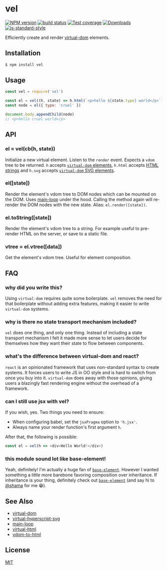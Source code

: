 # vel
[![NPM version][npm-image]][npm-url]
[![build status][travis-image]][travis-url]
[![Test coverage][codecov-image]][codecov-url]
[![Downloads][downloads-image]][downloads-url]
[![js-standard-style][standard-image]][standard-url]

Efficiently create and render
[virtual-dom](https://github.com/Matt-Esch/virtual-dom) elements.

## Installation
```bash
$ npm install vel
```

## Usage
```js
const vel = require('vel')

const el = vel((h, state) => h.html(`<p>hello ${state.type} world</p>`))
const node = el({ type: 'cruel' })

document.body.appendChild(node)
// <p>hello cruel world</p>
```

## API
### el = vel(cb(h, state))
Initialize a new virtual element.  Listen to the `render` event. Expects a
`vdom` tree to be returned. `h` accepts [`virtual-dom` elements](https://github.com/Matt-Esch/virtual-dom),
`h.html` accepts
[HTML strings](https://github.com/azer/virtual-html) and `h.svg`
accepts
[`virtual-dom` SVG elements](https://github.com/substack/virtual-hyperscript-svg).

### el([state])
Render the element's vdom tree to DOM nodes which can be mounted on the DOM.
Uses [main-loop](https://github.com/Raynos/main-loop) under the hood. Calling
the method again will re-render the DOM nodes with the new state. Alias:
`el.render([state])`.

### el.toString([state])
Render the element's vdom tree to a string. For example useful to pre-render
HTML on the server, or save to a static file.

### vtree = el.vtree([data])
Get the element's vdom tree. Useful for element composition.

## FAQ
### why did you write this?
Using `virtual-dom` requires quite some boilerplate. `vel` removes the need for
that boilerplate without adding extra features, making it easier to write
`virtual-dom` systems.

### why is there no state transport mechanism included?
`vel` does one thing, and only one thing. Instead of including a state transport
mechanism I felt it made more sense to let users decide for themselves how they
want their state to flow between components.

### what's the difference between virtual-dom and react?
`react` is an opinionated framework that uses non-standard syntax to create
systems. It forces users to write JS in OO style and is hard to switch from
once you buy into it. `virtual-dom` does away with those opinions, giving users
a blazingly fast rendering engine without the overhead of a framework.

### can I still use jsx with vel?
If you wish, yes. Two things you need to ensure:

* When configuring babel, set the `jsxPragma` option to `'h.jsx'`.
* Always name your render function's first argument `h`.

After that, the following is possible:

``` js
const el = vel(h => <div>Hello World!</div>)
```

### this module sound lot like base-element!
Yeah, definitely! I'm actually a huge fan of
[`base-element`](https://www.npmjs.com/package/base-element). However I wanted
something a little more barebone favoring composition over inheritance. If
inheritance is your thing, definitely check out
[`base-element`](https://www.npmjs.com/package/base-element) (and say hi to
[@shama](https://github.com/shama) for me :grin:).

## See Also
- [virtual-dom](https://github.com/Matt-Esch/virtual-dom)
- [virtual-hyperscript-svg](https://github.com/substack/virtual-hyperscript-svg)
- [main-loop](https://github.com/Raynos/main-loop)
- [virtual-html](https://github.com/azer/virtual-html)
- [vdom-to-html](https://github.com/nthtran/vdom-to-html/)

## License
[MIT](https://tldrlegal.com/license/mit-license)

[npm-image]: https://img.shields.io/npm/v/vel.svg?style=flat-square
[npm-url]: https://npmjs.org/package/vel
[travis-image]: https://img.shields.io/travis/yoshuawuyts/vel/master.svg?style=flat-square
[travis-url]: https://travis-ci.org/yoshuawuyts/vel
[codecov-image]: https://img.shields.io/codecov/c/github/yoshuawuyts/vel/master.svg?style=flat-square
[codecov-url]: https://codecov.io/github/yoshuawuyts/vel
[downloads-image]: http://img.shields.io/npm/dm/vel.svg?style=flat-square
[downloads-url]: https://npmjs.org/package/vel
[standard-image]: https://img.shields.io/badge/code%20style-standard-brightgreen.svg?style=flat-square
[standard-url]: https://github.com/feross/standard
